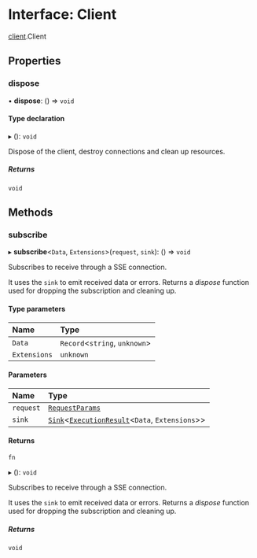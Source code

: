 # Interface: Client

[client](/docs/modules/client).Client

## Properties

### dispose

• **dispose**: () => `void`

#### Type declaration

▸ (): `void`

Dispose of the client, destroy connections and clean up resources.

##### Returns

`void`

## Methods

### subscribe

▸ **subscribe**<`Data`, `Extensions`\>(`request`, `sink`): () => `void`

Subscribes to receive through a SSE connection.

It uses the `sink` to emit received data or errors. Returns a _dispose_
function used for dropping the subscription and cleaning up.

#### Type parameters

| Name | Type |
| :------ | :------ |
| `Data` | `Record`<`string`, `unknown`\> |
| `Extensions` | `unknown` |

#### Parameters

| Name | Type |
| :------ | :------ |
| `request` | [`RequestParams`](/docs/interfaces/common.RequestParams) |
| `sink` | [`Sink`](/docs/interfaces/common.Sink)<[`ExecutionResult`](/docs/interfaces/common.ExecutionResult)<`Data`, `Extensions`\>\> |

#### Returns

`fn`

▸ (): `void`

Subscribes to receive through a SSE connection.

It uses the `sink` to emit received data or errors. Returns a _dispose_
function used for dropping the subscription and cleaning up.

##### Returns

`void`
